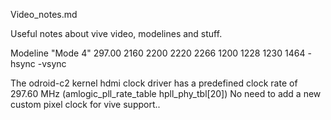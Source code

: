 Video_notes.md

Useful notes about vive video, modelines and stuff.

Modeline 	"Mode 4" 297.00 2160 2200 2220 2266 1200 1228 1230 1464 -hsync -vsync

The odroid-c2 kernel hdmi clock driver has a predefined clock rate of 297.60 MHz
(amlogic_pll_rate_table hpll_phy_tbl[20])
No need to add a new custom pixel clock for vive support..
